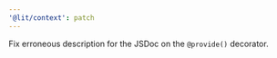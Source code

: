 ```yaml
---
'@lit/context': patch
---
```


Fix erroneous description for the JSDoc on the `@provide()` decorator.
